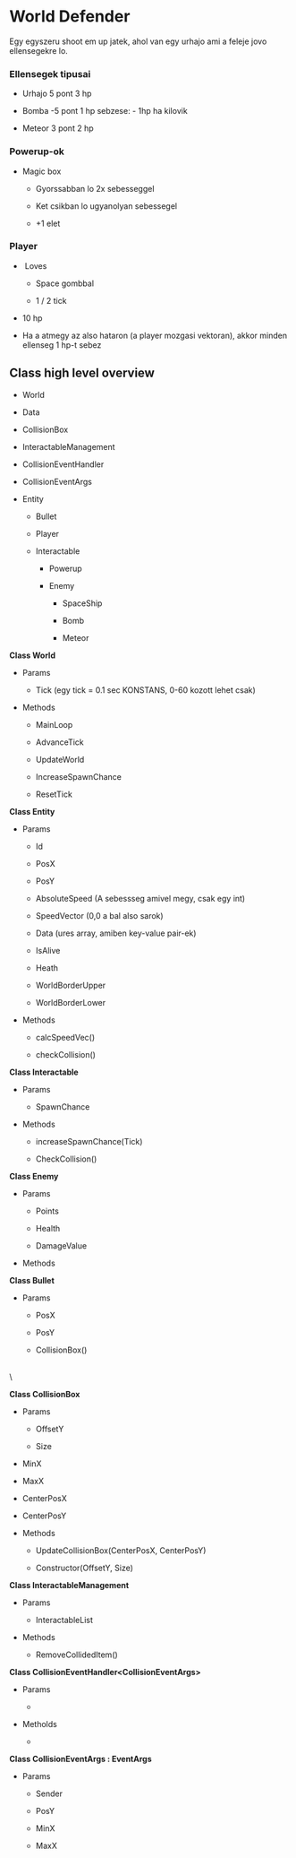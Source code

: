 # World Defender<a id="world-defender"></a>

Egy egyszeru shoot em up jatek, ahol van egy urhajo ami a feleje jovo ellensegekre lo.


### Ellensegek tipusai<a id="ellensegek-tipusai"></a>

- Urhajo 5 pont 3 hp

- Bomba -5 pont 1 hp sebzese: - 1hp ha kilovik

- Meteor 3 pont 2 hp


### Powerup-ok<a id="powerup-ok"></a>

- Magic box

  - Gyorssabban lo 2x sebesseggel

  - Ket csikban lo ugyanolyan sebessegel

  - +1 elet


### Player<a id="player"></a>

-  Loves 

  - Space gombbal

  - 1 / 2 tick

- 10 hp

- Ha a atmegy az also hataron (a player mozgasi vektoran), akkor minden ellenseg 1 hp-t sebez


## Class high level overview<a id="class-high-level-overview"></a>

- World

- Data

- CollisionBox

- InteractableManagement

- CollisionEventHandler

- CollisionEventArgs

* Entity

  - Bullet

  - Player

  - Interactable

    - Powerup

    - Enemy

      - SpaceShip

      - Bomb

      - Meteor

**Class World**

- Params

  - Tick (egy tick = 0.1 sec KONSTANS, 0-60 kozott lehet csak)

- Methods

  - MainLoop

  - AdvanceTick

  - UpdateWorld

  - IncreaseSpawnChance

  - ResetTick

**Class Entity**

- Params

  - Id

  - PosX

  - PosY

  - AbsoluteSpeed (A sebessseg amivel megy, csak egy int)

  - SpeedVector (0,0 a bal also sarok)

  - Data (ures array, amiben key-value pair-ek)

  - IsAlive

  - Heath

  - WorldBorderUpper

  - WorldBorderLower

- Methods

  - calcSpeedVec()

  - checkCollision()

**Class Interactable**

- Params

  - SpawnChance

- Methods

  - increaseSpawnChance(Tick)

  - CheckCollision()

**Class Enemy**

- Params

  - Points

  - Health

  - DamageValue

- Methods

**Class Bullet**

- Params

  - PosX

  - PosY

  - CollisionBox()

\
\


**Class CollisionBox**

- Params

  - OffsetY

  - Size

* MinX

* MaxX

* CenterPosX

* CenterPosY

- Methods

  - UpdateCollisionBox(CenterPosX, CenterPosY)

  - Constructor(OffsetY, Size)

**Class InteractableManagement**

- Params

  - InteractableList

- Methods

  - RemoveCollidedItem()

**Class CollisionEventHandler\<CollisionEventArgs>**

- Params

  -

- Metholds

  -

**Class CollisionEventArgs : EventArgs**

- Params

  - Sender

  - PosY

  - MinX

  - MaxX
